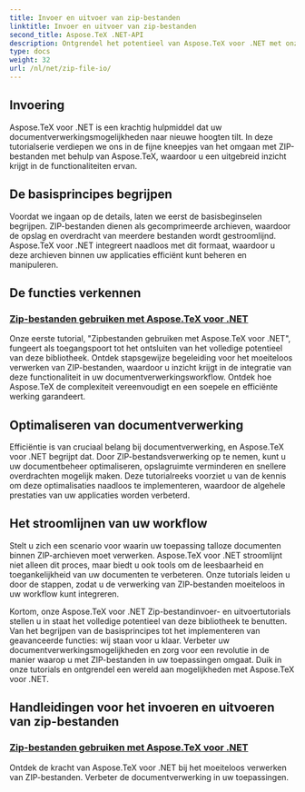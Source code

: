 ```yaml
---
title: Invoer en uitvoer van zip-bestanden
linktitle: Invoer en uitvoer van zip-bestanden
second_title: Aspose.TeX .NET-API
description: Ontgrendel het potentieel van Aspose.TeX voor .NET met onze zip-bestandinvoer- en uitvoertutorials. Ontdek de verwerking van ZIP-bestanden en documentverwerking voor uw toepassingen.
type: docs
weight: 32
url: /nl/net/zip-file-io/
---
```

## Invoering

Aspose.TeX voor .NET is een krachtig hulpmiddel dat uw documentverwerkingsmogelijkheden naar nieuwe hoogten tilt. In deze tutorialserie verdiepen we ons in de fijne kneepjes van het omgaan met ZIP-bestanden met behulp van Aspose.TeX, waardoor u een uitgebreid inzicht krijgt in de functionaliteiten ervan.

## De basisprincipes begrijpen
Voordat we ingaan op de details, laten we eerst de basisbeginselen begrijpen. ZIP-bestanden dienen als gecomprimeerde archieven, waardoor de opslag en overdracht van meerdere bestanden wordt gestroomlijnd. Aspose.TeX voor .NET integreert naadloos met dit formaat, waardoor u deze archieven binnen uw applicaties efficiënt kunt beheren en manipuleren.

## De functies verkennen
### [Zip-bestanden gebruiken met Aspose.TeX voor .NET](./zip-files-aspose-tex/)
Onze eerste tutorial, "Zipbestanden gebruiken met Aspose.TeX voor .NET", fungeert als toegangspoort tot het ontsluiten van het volledige potentieel van deze bibliotheek. Ontdek stapsgewijze begeleiding voor het moeiteloos verwerken van ZIP-bestanden, waardoor u inzicht krijgt in de integratie van deze functionaliteit in uw documentverwerkingsworkflow. Ontdek hoe Aspose.TeX de complexiteit vereenvoudigt en een soepele en efficiënte werking garandeert.

## Optimaliseren van documentverwerking
Efficiëntie is van cruciaal belang bij documentverwerking, en Aspose.TeX voor .NET begrijpt dat. Door ZIP-bestandsverwerking op te nemen, kunt u uw documentbeheer optimaliseren, opslagruimte verminderen en snellere overdrachten mogelijk maken. Deze tutorialreeks voorziet u van de kennis om deze optimalisaties naadloos te implementeren, waardoor de algehele prestaties van uw applicaties worden verbeterd.

## Het stroomlijnen van uw workflow
Stelt u zich een scenario voor waarin uw toepassing talloze documenten binnen ZIP-archieven moet verwerken. Aspose.TeX voor .NET stroomlijnt niet alleen dit proces, maar biedt u ook tools om de leesbaarheid en toegankelijkheid van uw documenten te verbeteren. Onze tutorials leiden u door de stappen, zodat u de verwerking van ZIP-bestanden moeiteloos in uw workflow kunt integreren.

Kortom, onze Aspose.TeX voor .NET Zip-bestandinvoer- en uitvoertutorials stellen u in staat het volledige potentieel van deze bibliotheek te benutten. Van het begrijpen van de basisprincipes tot het implementeren van geavanceerde functies: wij staan voor u klaar. Verbeter uw documentverwerkingsmogelijkheden en zorg voor een revolutie in de manier waarop u met ZIP-bestanden in uw toepassingen omgaat. Duik in onze tutorials en ontgrendel een wereld aan mogelijkheden met Aspose.TeX voor .NET.
## Handleidingen voor het invoeren en uitvoeren van zip-bestanden
### [Zip-bestanden gebruiken met Aspose.TeX voor .NET](./zip-files-aspose-tex/)
Ontdek de kracht van Aspose.TeX voor .NET bij het moeiteloos verwerken van ZIP-bestanden. Verbeter de documentverwerking in uw toepassingen.